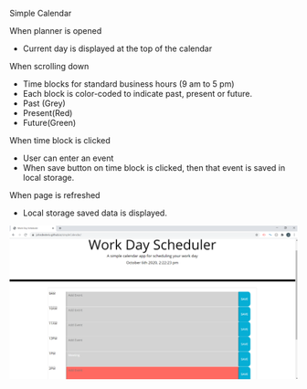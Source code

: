 Simple Calendar

When planner is opened 
-	Current day is displayed at the top of the calendar

When scrolling down
-	Time blocks for standard business hours (9 am to 5 pm)
-	Each block is color-coded to indicate past, present or future.
-	Past (Grey)
-	Present(Red)
-	Future(Green)

When time block is clicked
-	User can enter an event
-	When save button on time block is clicked, then that event is saved in local storage.

When page is refreshed
-	Local storage saved data is displayed.

![Calendar Image](calendarIMG.png)